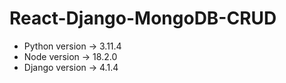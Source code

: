 # React-Django-MongoDB-CRUD

  - Python version -> 3.11.4
  - Node version -> 18.2.0
  - Django version -> 4.1.4
